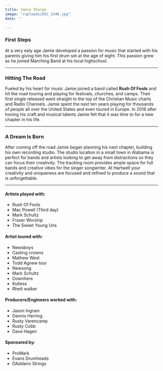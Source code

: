 ```yaml
---
title: Jamie Sharpe
image: "/uploads/DSC_3346.jpg"
date: ''

---
```

### First Steps

At a very ealy age Jamie developed a passion for music that started with his parents giving him his first drum set at the age of eight. This passion grew as he joined Marching Band at his local highschool.

***

### Hitting The Road

Fueled by his heart for music Jamie joined a band called **Rush Of Fools** and hit the road touring and playing for festivals, churches, and camps. Their first single released went straight to the top of the Christian Music charts and Radio Channels. Jamie spent the next ten years playing for thousands of people all over the United States and even toured in Europe. In 2016 after honing his craft and musical talents Jamie felt that it was time to for a new chapter in his life.

***

### A Dream Is Born

After coming off the road Jamie began planning his next chapter, building his own recording studio. The studio location in a small town in Alabama is perfect for bands and artists looking to get away from distractions so they can focus their creativity. The tracking room provides ample space for full bands and creative vibes for the singer songwriter. At Hartwell your creativity and uniqueness are focused and refined to produce a sound that is unforgettable.

***

#### Artists played with:

* Rush Of Fools
* Mac Powell (Third day)
* Mark Schultz
* Frazer Worship
* The Sweet Young Uns

#### Artist toured with:

* Newsboys
* Casting crowns
* Mathew West
* Todd Agnew tour
* Newsong
* Mark Schultz
* Downhere
* Kutless
* Rhett walker

#### Producers/Engineers worked with:

* Jason Ingram
* Dennis Herring
* Rusty Varencamp
* Rusty Cobb
* Dave Hagen

#### Sponsored by:

* ProMark
* Evans Drumheads
* DAddario Strings